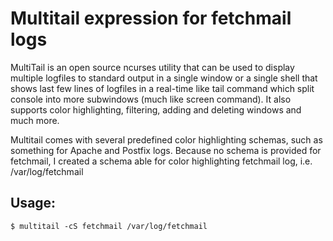 # Multitail expression for fetchmail logs

MultiTail is an open source ncurses utility that can be used to display multiple logfiles to standard output in a single window or a single shell that shows last few lines of logfiles in a real-time like tail command which split console into more subwindows (much like screen command). It also supports color highlighting, filtering, adding and deleting windows and much more.

Multitail comes with several predefined color highlighting schemas, such as something for Apache and Postfix logs. Because no schema is provided for fetchmail, I created a schema able for color highlighting fetchmail log, i.e. /var/log/fetchmail

## Usage:

`$ multitail -cS fetchmail /var/log/fetchmail`